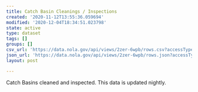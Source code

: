 ```yaml
---
title: Catch Basin Cleanings / Inspections
created: '2020-11-12T13:55:36.059694'
modified: '2020-12-04T18:34:51.023798'
state: active
type: dataset
tags: []
groups: []
csv_url: 'https://data.nola.gov/api/views/2zer-6wpb/rows.csv?accessType=DOWNLOAD'
json_url: 'https://data.nola.gov/api/views/2zer-6wpb/rows.json?accessType=DOWNLOAD'
layout: post

---
```

Catch Basins cleaned and inspected.  This data is updated nightly.
